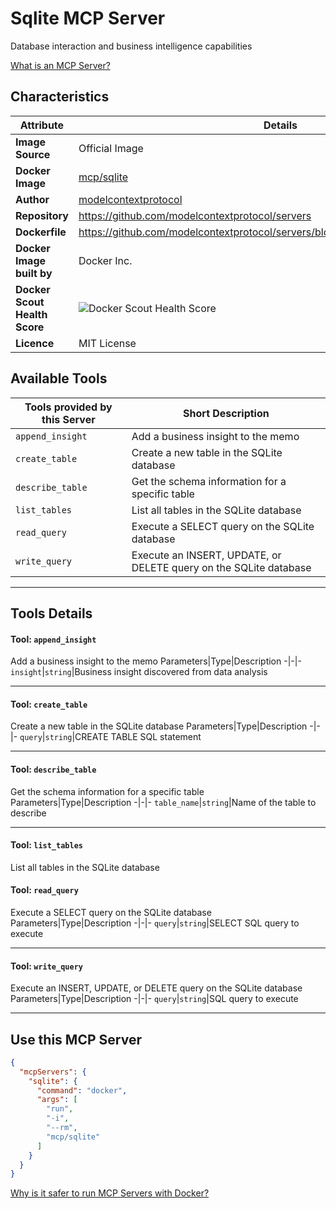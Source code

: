 # Sqlite MCP Server

Database interaction and business intelligence capabilities

[What is an MCP Server?](https://www.anthropic.com/news/model-context-protocol)

## Characteristics
Attribute|Details|
|-|-|
**Image Source**|Official Image
**Docker Image**|[mcp/sqlite](https://hub.docker.com/repository/docker/mcp/sqlite)
**Author**|[modelcontextprotocol](https://github.com/modelcontextprotocol)
**Repository**|https://github.com/modelcontextprotocol/servers
**Dockerfile**|https://github.com/modelcontextprotocol/servers/blob/2025.4.6/src/sqlite/Dockerfile
**Docker Image built by**|Docker Inc.
**Docker Scout Health Score**| ![Docker Scout Health Score](https://api.scout.docker.com/v1/policy/insights/org-image-score/badge/mcp/sqlite)
**Licence**|MIT License

## Available Tools
Tools provided by this Server|Short Description
-|-
`append_insight`|Add a business insight to the memo|
`create_table`|Create a new table in the SQLite database|
`describe_table`|Get the schema information for a specific table|
`list_tables`|List all tables in the SQLite database|
`read_query`|Execute a SELECT query on the SQLite database|
`write_query`|Execute an INSERT, UPDATE, or DELETE query on the SQLite database|

---
## Tools Details

#### Tool: **`append_insight`**
Add a business insight to the memo
Parameters|Type|Description
-|-|-
`insight`|`string`|Business insight discovered from data analysis

---
#### Tool: **`create_table`**
Create a new table in the SQLite database
Parameters|Type|Description
-|-|-
`query`|`string`|CREATE TABLE SQL statement

---
#### Tool: **`describe_table`**
Get the schema information for a specific table
Parameters|Type|Description
-|-|-
`table_name`|`string`|Name of the table to describe

---
#### Tool: **`list_tables`**
List all tables in the SQLite database
#### Tool: **`read_query`**
Execute a SELECT query on the SQLite database
Parameters|Type|Description
-|-|-
`query`|`string`|SELECT SQL query to execute

---
#### Tool: **`write_query`**
Execute an INSERT, UPDATE, or DELETE query on the SQLite database
Parameters|Type|Description
-|-|-
`query`|`string`|SQL query to execute

---
## Use this MCP Server

```json
{
  "mcpServers": {
    "sqlite": {
      "command": "docker",
      "args": [
        "run",
        "-i",
        "--rm",
        "mcp/sqlite"
      ]
    }
  }
}
```

[Why is it safer to run MCP Servers with Docker?](https://www.docker.com/blog/the-model-context-protocol-simplifying-building-ai-apps-with-anthropic-claude-desktop-and-docker/)
